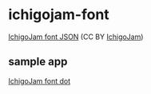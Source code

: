 # ichigojam-font

[IchigoJam font JSON](https://ichigojam.github.io/ichigojam-font/ichigojam-font.json) (CC BY [IchigoJam](https://ichigojam.net/))

## sample app

[IchigoJam font dot](https://ichigojam.github.io/ichigojam-font/)
